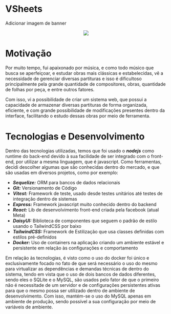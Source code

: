 # VSheets

Adicionar imagem de banner
<p align="center">
  <a href="https://go-skill-icons.vercel.app/">
    <img
      src="https://go-skill-icons.vercel.app/api/icons?i=dbeaver,docker,git,mysql,sequelize,vitest,express,javascript,react,daisyui,tailwindcss&theme=dark"
    />
  </a>
</p>

# Motivação
Por muito tempo, fui apaixonado por música, e como todo músico que busca se aperfeiçoar, e estudar obras mais clássicas e estabelecidas, vê a necessidade 
de gerenciar diversas partituras e isso é dificultoso principalmente pela grande quantidade de compositores, obras, quantidade de folhas por peça, e entre outros fatores.

Com isso, vi a possibilidade de criar um sistema web, que possui a capacidade de armazenar diversas partituras de forma organizada, eficiente, e com grande possibilidade 
de modificações presentes dentro da interface, facilitando o estudo dessas obras por meio de ferramenta.

# Tecnologias e Desenvolvimento

Dentro das tecnologias utilizadas, temos que foi usado o ***nodejs*** como runtime do back-end devido à sua facilidade 
de ser integrado com o front-end, por utilizar a mesma linguagem, que é javascript. Como ferramentas, decidi descolher 
algumas que são conhecidas dentro do mercado, e que são usadas em diversos projetos, como por exemplo:

- ***Sequelize:*** ORM para bancos de dados relacionais
- ***Git:*** Versionamento de Código
- ***Vitest:*** Framework de teste, usado desde testes unitários até testes de integração dentro de sistemas
- ***Express:*** Framework javascript muito conhecido dentro do backend
- ***React:*** Lib de desenvolvimento front-end criada pela facebook (atual Meta) 
- ***DaisyUI:*** Biblioteca de componentes que seguem o padrão de estilo usando o TailwindCSS por baixo
- ***TailwindCSS:*** Framework de Estilização que usa classes definidas com estilos pré-definidos
- ***Docker:*** Uso de containers na aplicação criando um ambiente estável e persistente em relação às configurações e comportamento 

Em relação às tecnologias, é visto como o uso do docker foi único e exclusivamente focado no fato de que será necessário o uso do mesmo para 
virtualizar as dependências e demandas técnicas de dentro do sistema, tendo em vista que o uso de dois bancos de dados diferentes, sendo eles
o SQLite e o MySQL, são usados pelo fator de que o primeiro não é necessitade de um servidor e de configurações persistentes ativas para que 
o mesmo possa ser utilizado dentro de ambiente de desenvolvimento. Com isso, mantém-se o uso do MySQL apenas em ambiente de produção, sendo 
possível a sua configuração por meio de variáveis de ambiente.





